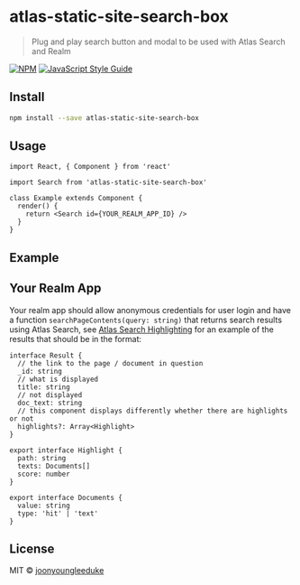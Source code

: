 # atlas-static-site-search-box

> Plug and play search button and modal to be used with Atlas Search and Realm

[![NPM](https://img.shields.io/npm/v/atlas-static-site-search-box.svg)](https://www.npmjs.com/package/atlas-static-site-search-box) [![JavaScript Style Guide](https://img.shields.io/badge/code_style-standard-brightgreen.svg)](https://standardjs.com)

## Install

```bash
npm install --save atlas-static-site-search-box
```

## Usage

```tsx
import React, { Component } from 'react'

import Search from 'atlas-static-site-search-box'

class Example extends Component {
  render() {
    return <Search id={YOUR_REALM_APP_ID} />
  }
}
```

## Example


## Your Realm App
Your realm app should allow anonymous credentials for user login and have a function
`searchPageContents(query: string)` that returns search results using Atlas Search,
see [Atlas Search Highlighting](https://www.mongodb.com/docs/atlas/atlas-search/highlighting/)
for an example of the results that should be in the format:
```tsx
interface Result {
  // the link to the page / document in question
  _id: string
  // what is displayed
  title: string
  // not displayed
  doc_text: string
  // this component displays differently whether there are highlights or not
  highlights?: Array<Highlight>
}

export interface Highlight {
  path: string
  texts: Documents[]
  score: number
}

export interface Documents {
  value: string
  type: 'hit' | 'text'
}
```

## License

MIT © [joonyoungleeduke](https://github.com/joonyoungleeduke)
